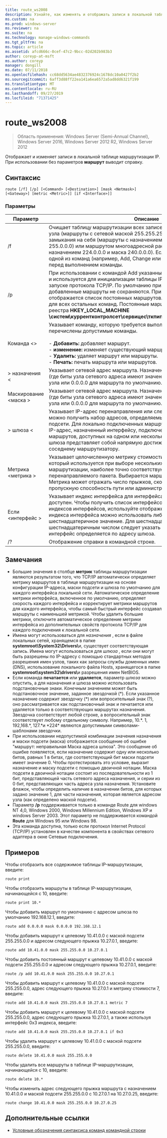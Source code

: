 ```yaml
---
title: route_ws2008
description: Узнайте, как изменять и отображать записи в локальной таблице маршрутизации IP.
ms.custom: na
ms.prod: windows-server
ms.reviewer: na
ms.suite: na
ms.technology: manage-windows-commands
ms.tgt_pltfrm: na
ms.topic: article
ms.assetid: afcd666c-0cef-47c2-9bcc-02d202b983b3
author: coreyp-at-msft
ms.author: coreyp
manager: dongill
ms.date: 07/11/2018
ms.openlocfilehash: cc68dd5634ae4832376924c1678dc10a0427f2b2
ms.sourcegitcommit: 6aff3d88ff22ea141a6ea6572a5ad8dd6321f199
ms.translationtype: MT
ms.contentlocale: ru-RU
ms.lasthandoff: 09/27/2019
ms.locfileid: "71371425"
---
```

# <a name="route_ws2008"></a>route_ws2008

>Область применения: Windows Server (Semi-Annual Channel), Windows Server 2016, Windows Server 2012 R2, Windows Server 2012

Отображает и изменяет записи в локальной таблице маршрутизации IP. При использовании без параметров **маршрут** выводит справку.   

## <a name="syntax"></a>Синтаксис  
```  
route [/f] [/p] [<Command> [<Destination>] [mask <Netmask>] [<Gateway>] [metric <Metric>]] [if <Interface>]]  
```  

### <a name="parameters"></a>Параметры  

|Параметр|Описание|  
|-------|--------|  
|/f|Очищает таблицу маршрутизации всех записей, не являющихся маршрутами узла (маршруты с сетевой маской 255.255.255.255), маршрутом сети замыкания на себя (маршруты с назначением 127.0.0.0 и сетевой маской 255.0.0.0) или маршрутом многоадресной рассылки (маршруты с назначением 224.0.0.0 и маска 240.0.0.0). Если используется в сочетании с одной из команд (например, Add, Change или DELETE), таблица удаляется перед выполнением команды.|  
|/p|При использовании с командой Add указанный маршрут добавляется в реестр и используется для инициализации таблицы IP-маршрутизации при каждом запуске протокола TCP/IP. По умолчанию при запуске протокола TCP/IP добавленные маршруты не сохраняются. При использовании с командой print отображается список постоянных маршрутов. Этот параметр игнорируется для всех остальных команд. Постоянные маршруты хранятся в расположении реестра **HKEY_LOCAL_MACHINE \систем\куррентконтролсет\сервицес\ткпип\параметерс\персистентраутес**.|  
|Команда \<>|Указывает команду, которую требуется выполнить. В следующей таблице перечислены допустимые команды.<br /><br />-   **Добавить:** добавляет маршрут.<br />-   **изменение:** изменяет существующий маршрут.<br />-   **Удалить:** удаляет маршрут или маршруты.<br />-   **Печать:** печать маршрута или маршрутов.|  
|> назначения \<|Указывает сетевой адрес маршрута. Назначением может быть IP-адрес сети (где биты узла сетевого адреса имеют значение 0), IP-адрес для маршрута узла или 0.0.0.0 для маршрута по умолчанию.|  
|Маскирование \<маска >|Указывает сетевой адрес маршрута. Назначением может быть IP-адрес сети (где биты узла сетевого адреса имеют значение 0), IP-адрес для маршрута узла или 0.0.0.0 для маршрута по умолчанию.|  
|> шлюза \<|Указывает IP-адрес перенаправления или следующего прыжка, по которому можно получить набор адресов, определяемых назначением сети и маской подсети. Для локально подключенных маршрутов подсети адрес шлюза — это IP-адрес, назначенный интерфейсу, подключенному к подсети. Для удаленных маршрутов, доступных на одном или нескольких маршрутизаторах, адрес шлюза представляет собой напрямую достижимый IP-адрес, назначенный соседнему маршрутизатору.|  
|Метрика \<метрика >|Указывает целочисленную метрику стоимости (от 1 до 9999) для маршрута, который используется при выборе нескольких маршрутов в таблице маршрутизации, наиболее точно соответствующих адресу назначения перенаправляемого пакета. Выбирается маршрут с наименьшей метрикой. Метрика может отражать число прыжков, скорость пути, надежность пути, пропускную способность пути или административные свойства.|  
|Если \<интерфейс >|Указывает индекс интерфейса для интерфейса, для которого целевой объект доступен. Чтобы получить список интерфейсов и их соответствующих индексов интерфейсов, используйте отображение команды route print. Для индекса интерфейса можно использовать либо десятичное, либо шестнадцатеричное значение. Для шестнадцатеричных значений перед шестнадцатеричным числом следует указать 0x. Если параметр if опущен, интерфейс определяется по адресу шлюза.|  
|/?|Отображение справки в командной строке.|  

## <a name="remarks"></a>Замечания  
- Большие значения в столбце **метрик** таблицы маршрутизации являются результатом того, что TCP/IP автоматически определяет метрику маршрутов в таблице маршрутизации на основе конфигурации IP-адреса, маски подсети и шлюза по умолчанию для каждого интерфейса локальной сети. Автоматическое определение метрики интерфейса, включенное по умолчанию, определяет скорость каждого интерфейса и корректирует метрики маршрутов для каждого интерфейса, чтобы самый быстрый интерфейс создавал маршруты с наименьшей метрикой. Чтобы удалить большие метрики, отключите автоматическое определение метрики интерфейса из дополнительных свойств протокола TCP/IP для каждого подключения к локальной сети.  
- Имена могут использоваться для *назначения* , если в файле локальных сетей, хранящемся в папке <strong>systemroot\System32\Drivers\\</strong>и, существует соответствующая запись. Имена могут использоваться для *шлюза* , если они могут быть разрешены по IP-адресу с помощью стандартных методов разрешения имен узлов, таких как запросы службы доменных имен (DNS), использование локального файла Hosts, хранящегося в папке <strong>systemroot\system32\drivers\\</strong>и разрешения имен NetBIOS.  
- Если команда **печатается** или **удаляется**, параметр *шлюза* можно опустить, а для назначения и шлюза можно использовать подстановочные знаки. *Конечным* значением может быть подстановочное значение, заданное звездочкой (*). Если указанное назначение содержит звездочку (\*) или вопросительный знак (?), оно рассматривается как подстановочный знак и печатается или удаляется только в соответствующих маршрутах назначения. Звездочка соответствует любой строке, а вопросительный знак соответствует любому отдельному символу. Например, 10.\*. 1, 192,168.\*, 127.\*и \*224\* являются допустимыми символами-шаблонами звездочки.  
- При использовании недопустимой комбинации значения назначения и маски подсети (маска) отображается сообщение об ошибке "маршрут: неправильная Маска адреса шлюза". Это сообщение об ошибке появляется, если назначение содержит одну или несколько битов, равных 1 в битах, где соответствующий бит маски подсети имеет значение 0. Чтобы протестировать это условие, выразит назначение и маску подсети с помощью двоичной нотации. Маска подсети в двоичной нотации состоит из последовательности из 1 бит, представляющей часть сетевого адреса назначения, и серии из 0 бит, представляющих часть адреса узла назначения. Установите флажок, чтобы определить наличие в назначении битов, для которых задано значение 1, для части назначения, которая является адресом узла (как определено маской подсети).  
- Параметр **/p** поддерживается только в команде Route для windows NT 4,0, Windows 2000, Windows Millennium Edition, Windows XP и windows Server 2003. Этот параметр не поддерживается командой **Route** для Windows 95 или Windows 98.  
- Эта команда доступна, только если протокол Internet Protocol (TCP/IP) установлен в качестве компонента в свойствах сетевого адаптера в окне Сетевые подключения.  

## <a name="BKMK_Examples"></a>Примеров  
Чтобы отобразить все содержимое таблицы IP-маршрутизации, введите:  
```  
route print  
```  
Чтобы отобразить маршруты в таблице IP-маршрутизации, начинающейся с 10, введите:  
```  
route print 10.*  
```  
Чтобы добавить маршрут по умолчанию с адресом шлюза по умолчанию 192.168.12.1, введите:  
```  
route add 0.0.0.0 mask 0.0.0.0 192.168.12.1  
```  
Чтобы добавить маршрут к целевому 10.41.0.0 с маской подсети 255.255.0.0 и адресом следующего прыжка 10.27.0.1, введите:  
```  
route add 10.41.0.0 mask 255.255.0.0 10.27.0.1  
```  
Чтобы добавить постоянный маршрут к целевому 10.41.0.0 с маской подсети 255.255.0.0 и адресом следующего прыжка 10.27.0.1, введите:  
```  
route /p add 10.41.0.0 mask 255.255.0.0 10.27.0.1  
```  
Чтобы добавить маршрут к целевому 10.41.0.0 с маской подсети 255.255.0.0, адрес следующего прыжка 10.27.0.1 и метрику стоимости 7, введите:  
```  
route add 10.41.0.0 mask 255.255.0.0 10.27.0.1 metric 7  
```  
Чтобы добавить маршрут к целевому 10.41.0.0 с маской подсети 255.255.0.0, адрес следующего прыжка 10.27.0.1, а также используя интерфейс 0x3 индекса, введите:  
```  
route add 10.41.0.0 mask 255.255.0.0 10.27.0.1 if 0x3  
```  
Чтобы удалить маршрут к целевому 10.41.0.0 с маской подсети 255.255.0.0, введите:  
```  
route delete 10.41.0.0 mask 255.255.0.0  
```  
Чтобы удалить все маршруты в таблице IP-маршрутизации, начинающейся с 10, введите:  
```  
route delete 10.*  
```  
Чтобы изменить адрес следующего прыжка маршрута с назначением 10.41.0.0 и маской подсети 255.255.0.0 с 10.27.0.1 на 10.27.0.25, введите:  
```  
route change 10.41.0.0 mask 255.255.0.0 10.27.0.25  
```  

## <a name="additional-references"></a>Дополнительные ссылки  
-   [Условные обозначения синтаксиса команд командной строки](command-line-syntax-key.md)  
